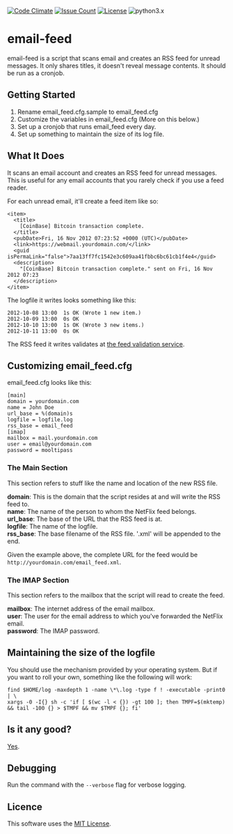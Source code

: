 [![Code Climate](https://codeclimate.com/github/dblume/email-feed/badges/gpa.svg)](https://codeclimate.com/github/dblume/email-feed)
[![Issue Count](https://codeclimate.com/github/dblume/email-feed/badges/issue_count.svg)](https://codeclimate.com/github/dblume/email-feed/issues)
[![License](https://img.shields.io/badge/license-MIT_license-blue.svg)](https://raw.githubusercontent.com/dblume/email-feed/master/LICENSE.txt)
![python3.x](https://img.shields.io/badge/python-3.x-green.svg)

# email-feed

email-feed is a script that scans email and creates an RSS feed for unread messages. It only shares titles, it doesn't reveal message contents. It should be run as a cronjob.

## Getting Started

1. Rename email\_feed.cfg.sample to email\_feed.cfg
2. Customize the variables in email\_feed.cfg (More on this below.)
3. Set up a cronjob that runs email\_feed every day.
4. Set up something to maintain the size of its log file.

## What It Does

It scans an email account and creates an RSS feed for unread messages. This is useful for any email accounts that you rarely check if you use a feed reader.

For each unread email, it'll create a feed item like so:

    <item>
      <title>
        [CoinBase] Bitcoin transaction complete.
      </title>
      <pubDate>Fri, 16 Nov 2012 07:23:52 +0000 (UTC)</pubDate>
      <link>https://webmail.yourdomain.com/</link>
      <guid isPermaLink="false">7aa13ff7fc1542e3c609aa41fbbc6bc61cb1f4e4</guid>
      <description>
        "[CoinBase] Bitcoin transaction complete." sent on Fri, 16 Nov 2012 07:23
      </description>
    </item>

The logfile it writes looks something like this:

    2012-10-08 13:00  1s OK (Wrote 1 new item.)
    2012-10-09 13:00  0s OK
    2012-10-10 13:00  1s OK (Wrote 3 new items.)
    2012-10-11 13:00  0s OK

The RSS feed it writes validates at [the feed validation service](http://validator.w3.org/appc/).

## Customizing email\_feed.cfg

email\_feed.cfg looks like this:

    [main]
    domain = yourdomain.com
    name = John Doe
    url_base = %(domain)s
    logfile = logfile.log
    rss_base = email_feed
    [imap]
    mailbox = mail.yourdomain.com
    user = email@yourdomain.com
    password = mooltipass

### The Main Section

This section refers to stuff like the name and location of the new RSS file.

**domain**: This is the domain that the script resides at and will write the RSS feed to.  
**name**: The name of the person to whom the NetFlix feed belongs.  
**url\_base**: The base of the URL that the RSS feed is at.  
**logfile**: The name of the logfile.  
**rss\_base**: The base filename of the RSS file.  '.xml' will be appended to the end.

Given the example above, the complete URL for the feed would be `http://yourdomain.com/email_feed.xml`.

### The IMAP Section

This section refers to the mailbox that the script will read to create the feed.

**mailbox**: The internet address of the email mailbox.  
**user**: The user for the email address to which you've forwarded the NetFlix email.  
**password**: The IMAP password.

## Maintaining the size of the logfile

You should use the mechanism provided by your operating system. But if you want to roll your own, something like the following will work:

    find $HOME/log -maxdepth 1 -name \*\.log -type f ! -executable -print0 | \
    xargs -0 -I{} sh -c 'if [ $(wc -l < {}) -gt 100 ]; then TMPF=$(mktemp) && tail -100 {} > $TMPF && mv $TMPF {}; fi'

## Is it any good?

[Yes](https://news.ycombinator.com/item?id=3067434).


## Debugging

Run the command with the ``--verbose`` flag for verbose logging.

## Licence

This software uses the [MIT License](http://opensource.org/licenses/mit-license.php).
